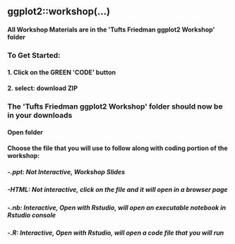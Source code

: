 ## ggplot2::workshop(...)

#### All Workshop Materials are in the 'Tufts Friedman ggplot2 Workshop' folder

### To Get Started: 

#### 1. Click on the GREEN 'CODE' button
#### 2. select: download ZIP

### The 'Tufts Friedman ggplot2 Workshop' folder should now be in your downloads
#### Open folder
#### Choose the file that you will use to follow along with coding portion of the workshop:

##### -.ppt: Not Interactive, Workshop Slides
##### -HTML: Not interactive, click on the file and it will open in a browser page
##### -.nb: Interactive, Open with Rstudio, will open an executable notebook in Rstudio console
##### -.R: Interactive, Open with Rstudio, will open a code file that you will run

